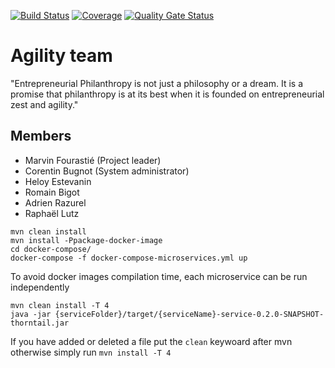 [![Build Status](https://travis-ci.org/unige-pinfo-2019/PInfo2.svg?branch=master)](https://travis-ci.org/unige-pinfo-2019/PInfo2) [![Coverage](https://sonarcloud.io/api/project_badges/measure?project=unige-pinfo-2019_PInfo2&metric=coverage)](https://sonarcloud.io/dashboard?id=unige-pinfo-2019_PInfo2) [![Quality Gate Status](https://sonarcloud.io/api/project_badges/measure?project=unige-pinfo-2019_PInfo2&metric=alert_status)](https://sonarcloud.io/dashboard?id=unige-pinfo-2019_PInfo2)

# Agility team

"Entrepreneurial Philanthropy is not just a philosophy or a dream. It is a promise that philanthropy is at its best when it is founded on entrepreneurial zest and agility."

## Members

 - Marvin Fourastié (Project leader)
 - Corentin Bugnot  (System administrator)
 - Heloy Estevanin
 - Romain Bigot
 - Adrien Razurel
 - Raphaël Lutz
 
```
mvn clean install
mvn install -Ppackage-docker-image
cd docker-compose/
docker-compose -f docker-compose-microservices.yml up
```

To avoid docker images compilation time, each microservice can be run independently 

```
mvn clean install -T 4
java -jar {serviceFolder}/target/{serviceName}-service-0.2.0-SNAPSHOT-thorntail.jar
```

If you have added or deleted a file put the `clean` keywoard after mvn otherwise simply run `mvn install -T 4`
